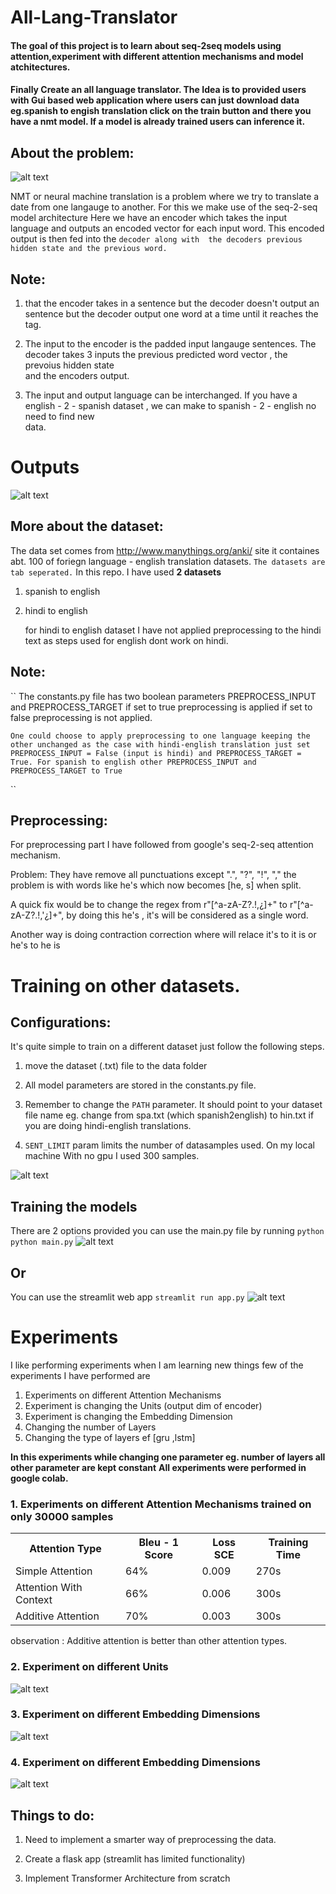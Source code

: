 # All-Lang-Translator

#### The goal of this project is to learn about seq-2seq models using attention,experiment with different attention mechanisms and model atchitectures.

#### Finally Create an all language translator. The Idea is to provided users with Gui based web application where users can just download data eg.spanish to engish translation click on the train button and there you have a nmt model. If a model is already trained users can inference it. 

## About the problem: 


![alt text](https://github.com/evilc3/All-Lang-Translator/blob/master/images/seq_to_seq_nmt.png)



NMT or neural machine translation is a problem where we try to translate a date from one langauge to another. For this we make use of the seq-2-seq model architecture
Here we have an encoder which takes the input language and outputs an encoded vector for each input word. This encoded output is then fed into the `decoder along with 
the decoders previous hidden state and the previous word.` 

## Note: 

1. that the encoder takes in a sentence but the decoder doesn't output an sentence but the decoder output one word at a time until it reaches the </end> tag.

2. The input to the encoder is the padded input langauge sentences. The decoder takes 3 inputs the previous predicted word vector , the prevoius hidden state  
   and the encoders output.		

3. The input and output language can be interchanged. If you have a english - 2 - spanish dataset , we can make to spanish - 2 - english no need to find new  
   data.			


# Outputs 
![alt text](https://github.com/evilc3/All-Lang-Translator/blob/master/images/output_samples.png)

## More about the dataset:

The data set comes from http://www.manythings.org/anki/ site it containes abt. 100  of foriegn language - english translation datasets. `The datasets are tab seperated.`
In this repo. I have used **2 datasets** 
	
1.  spanish to english 
2.  hindi to english 

    for hindi to english dataset I have not applied preprocessing to the hindi text as steps used for english dont work on hindi.

## Note:
``
    The constants.py file has two boolean parameters PREPROCESS_INPUT and PREPROCESS_TARGET  if set to true preprocessing is applied if set to false preprocessing 
    is not applied.
    
    One could choose to apply preprocessing to one language keeping the other unchanged as the case with hindi-english translation just set 
    PREPROCESS_INPUT = False (input is hindi) and PREPROCESS_TARGET = True. For spanish to english other PREPROCESS_INPUT and PREPROCESS_TARGET to True
		
``		
## Preprocessing: 
For preprocessing part I have followed from  google's seq-2-seq attention mechanism.

Problem: They have remove all punctuations except ".", "?", "!", "," the problem is with words like he's which now becomes [he, s]
when split. 

A quick fix would be to change the regex from r"[^a-zA-Z?.!,¿]+" to r"[^a-zA-Z?.!,\'¿]+", by doing this he's , it's will be considered 
as a single word.

Another way is doing contraction correction where will relace it's to it is or he's to he is 

# Training on other datasets.

## Configurations:

It's quite simple to train on a different dataset just follow the following steps.

1. move the dataset (.txt) file to the data folder 

2. All model parameters are stored in the constants.py file.

3. Remember to change the `PATH` parameter. It should point to your dataset file name eg. change from spa.txt (which spanish2english) to hin.txt if you are doing 
hindi-english translations.

4. `SENT_LIMIT` param limits the number of datasamples used. On my local machine With no gpu I used 300 samples. 

![alt text](https://github.com/evilc3/All-Lang-Translator/blob/master/images/constants_py.png)




## Training the models 

There are 2 options provided you can use the main.py file by running 
```python  python main.py```
![alt text](https://github.com/evilc3/All-Lang-Translator/blob/master/images/terminal.png)

## Or 

You can use the streamlit web app  ```streamlit run app.py```
![alt text](https://github.com/evilc3/All-Lang-Translator/blob/master/images/stramlit_gui.png)


# Experiments 
I like performing experiments when I am learning new things few of the experiments I have performed are 

1. Experiments on different Attention Mechanisms
2. Experiment is changing the Units (output dim of encoder)
3. Experiment is changing the Embedding Dimension
4. Changing the number of Layers 
5. Changing the type of layers ef [gru ,lstm]

**In this experiments while changing one parameter eg. number of layers all other parameter are kept constant**
**All experiments were performed in google colab.**

### 1.  Experiments on different Attention Mechanisms trained on only 30000 samples
   	
<table>
	<tr>
		<th>Attention Type</th>
		<th> Bleu - 1 Score</th>
		<th> Loss SCE </th>
		<th> Training Time</th>
        </tr>
        <tr>     
	        <td>Simple Attention</td>
		<td>64%</td>
		<td>0.009</td>
		<td>270s</td>
        </tr>	
        <tr>
		<td>Attention With Context</td>
		<td>66%</td>
		<td>0.006</td>
		<td>300s</td>
        </tr>
	 <tr>
		<td>Additive Attention</td>
		<td>70%</td>
		<td>0.003</td>
		<td>300s</td>
        </tr>
</table>	

observation : Additive attention is better than other attention types. 


### 2. Experiment on different  Units
![alt text](https://github.com/evilc3/All-Lang-Translator/blob/master/images/experiment_2.png)


### 3. Experiment on different Embedding Dimensions 
![alt text](https://github.com/evilc3/All-Lang-Translator/blob/master/images/experiment_3.png)


### 4. Experiment on different Embedding Dimensions 
![alt text](https://github.com/evilc3/All-Lang-Translator/blob/master/images/experiment_4.png)
	
	

## Things to do:

1. Need to implement a smarter way of preprocessing the data. 

2. Create a flask app (streamlit has limited functionality)

3. Implement Transformer Architecture from scratch

		
